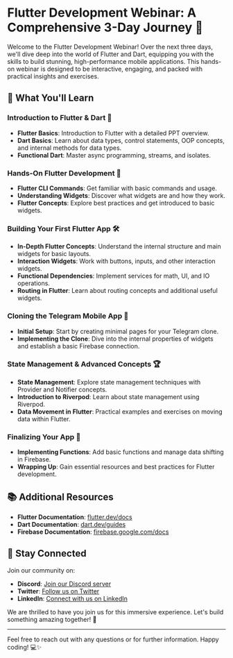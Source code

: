# Flutter Development Webinar: A Comprehensive 3-Day Journey 🚀

Welcome to the Flutter Development Webinar! Over the next three days, we'll dive deep into the world of Flutter and Dart, equipping you with the skills to build stunning, high-performance mobile applications. This hands-on webinar is designed to be interactive, engaging, and packed with practical insights and exercises.

## 🌟 What You'll Learn

### Introduction to Flutter & Dart 🎉
- **Flutter Basics**: Introduction to Flutter with a detailed PPT overview.
- **Dart Basics**: Learn about data types, control statements, OOP concepts, and internal methods for data types.
- **Functional Dart**: Master async programming, streams, and isolates.

### Hands-On Flutter Development 🌟
- **Flutter CLI Commands**: Get familiar with basic commands and usage.
- **Understanding Widgets**: Discover what widgets are and how they work.
- **Flutter Concepts**: Explore best practices and get introduced to basic widgets.

### Building Your First Flutter App 🛠️
- **In-Depth Flutter Concepts**: Understand the internal structure and main widgets for basic layouts.
- **Interaction Widgets**: Work with buttons, inputs, and other interaction widgets.
- **Functional Dependencies**: Implement services for math, UI, and IO operations.
- **Routing in Flutter**: Learn about routing concepts and additional useful widgets.

### Cloning the Telegram Mobile App 📱
- **Initial Setup**: Start by creating minimal pages for your Telegram clone.
- **Implementing the Clone**: Dive into the internal properties of widgets and establish a basic Firebase connection.

### State Management & Advanced Concepts 🏆
- **State Management**: Explore state management techniques with Provider and Notifier concepts.
- **Introduction to Riverpod**: Learn about state management using Riverpod.
- **Data Movement in Flutter**: Practical examples and exercises on moving data within Flutter.

### Finalizing Your App 🚀
- **Implementing Functions**: Add basic functions and manage data shifting in Firebase.
- **Wrapping Up**: Gain essential resources and best practices for Flutter development.

## 📚 Additional Resources

- **Flutter Documentation**: [flutter.dev/docs](https://flutter.dev/docs)
- **Dart Documentation**: [dart.dev/guides](https://dart.dev/guides)
- **Firebase Documentation**: [firebase.google.com/docs](https://firebase.google.com/docs)

## 🔗 Stay Connected

Join our community on:
- **Discord**: [Join our Discord server](#)
- **Twitter**: [Follow us on Twitter](#)
- **LinkedIn**: [Connect with us on LinkedIn](#)

We are thrilled to have you join us for this immersive experience. Let's build something amazing together! 🚀

---

Feel free to reach out with any questions or for further information. Happy coding! 💻✨
